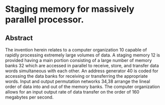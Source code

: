 # Staging memory for massively parallel processor.

## Abstract
The invention herein relates to a computer organization 10 capable of rapidly processing extremely large volumes of data. A staging memory 12 is provided having a main portion consisting of a large number of memory banks 32 which are accessed in parallel to receive, store, and transfer data words simultaneous with each other. An address generator 40 is coded for accessing the data banks for receiving or transferring the appropriate words. Input and output permutation networks 34,38 arrange the lineal order of data into and out of the memory banks. The computer organization allows for an input output rate of data transfer on the order of 160 megabytes per second.